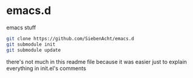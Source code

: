 # emacs.d
emacs stuff

```bash
git clone https://github.com/SiebenAcht/emacs.d
git submodule init
git submodule update
```
there's not much in this readme file because it was easier just to explain everything in init.el's comments